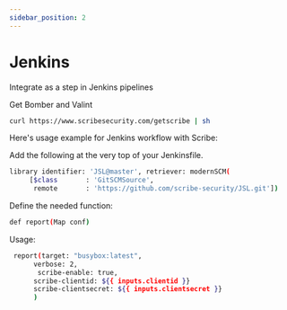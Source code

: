 ```yaml
---
sidebar_position: 2
---
```


# Jenkins

Integrate as a step in Jenkins pipelines

Get Bomber and Valint
```bash
curl https://www.scribesecurity.com/getscribe | sh
```

Here's usage example for Jenkins workflow with Scribe:  

Add the following at the very top of your Jenkinsfile.
```bash
library identifier: 'JSL@master', retriever: modernSCM(
     [$class       : 'GitSCMSource',
      remote       : 'https://github.com/scribe-security/JSL.git'])
```

Define the needed function:
```bash
def report(Map conf)
```

Usage:
```bash
 report(target: "busybox:latest", 
      verbose: 2,
       scribe-enable: true,
      scribe-clientid: ${{ inputs.clientid }}
      scribe-clientsecret: ${{ inputs.clientsecret }}
      )
```
